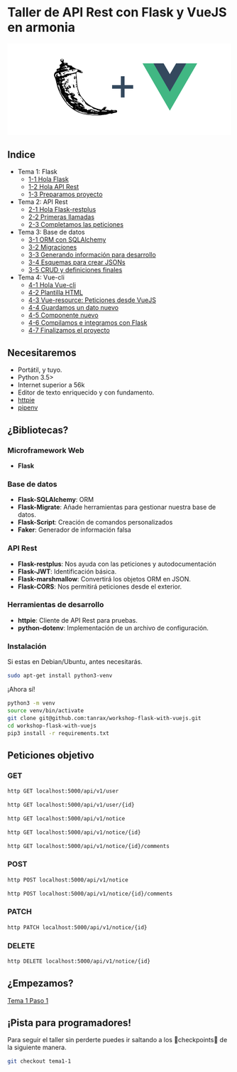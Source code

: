 # Taller de API Rest con Flask y VueJS en armonia

![Flask y Vuejs](flaskyvuejs.jpg)

## Indice
- Tema 1: Flask
    - [1-1 Hola Flask](https://github.com/tanrax/workshop-flask-with-vuejs/tree/tema1-1)
    - [1-2 Hola API Rest](https://github.com/tanrax/workshop-flask-with-vuejs/tree/tema1-2)
    - [1-3 Preparamos proyecto](https://github.com/tanrax/workshop-flask-with-vuejs/tree/tema1-3)
- Tema 2: API Rest
    - [2-1 Hola Flask-restplus](https://github.com/tanrax/workshop-flask-with-vuejs/tree/tema2-1)
    - [2-2 Primeras llamadas](https://github.com/tanrax/workshop-flask-with-vuejs/tree/tema2-2)
    - [2-3 Completamos las peticiones](https://github.com/tanrax/workshop-flask-with-vuejs/tree/tema2-3)
- Tema 3: Base de datos
    - [3-1 ORM con SQLAlchemy](https://github.com/tanrax/workshop-flask-with-vuejs/tree/tema3-1)
    - [3-2 Migraciones](https://github.com/tanrax/workshop-flask-with-vuejs/tree/tema3-2)
    - [3-3 Generando información para desarrollo](https://github.com/tanrax/workshop-flask-with-vuejs/tree/tema3-3)
    - [3-4 Esquemas para crear JSONs](https://github.com/tanrax/workshop-flask-with-vuejs/tree/tema3-4)
    - [3-5 CRUD y definiciones finales](https://github.com/tanrax/workshop-flask-with-vuejs/tree/tema3-5)
- Tema 4: Vue-cli
    - [4-1 Hola Vue-cli](https://github.com/tanrax/workshop-flask-with-vuejs/tree/tema4-1)
    - [4-2 Plantilla HTML](https://github.com/tanrax/workshop-flask-with-vuejs/tree/tema4-2)
    - [4-3 Vue-resource: Peticiones desde VueJS](https://github.com/tanrax/workshop-flask-with-vuejs/tree/tema4-3)
    - [4-4 Guardamos un dato nuevo](https://github.com/tanrax/workshop-flask-with-vuejs/tree/tema4-4)
    - [4-5 Componente nuevo](https://github.com/tanrax/workshop-flask-with-vuejs/tree/tema4-5)
    - [4-6 Compilamos e integramos con Flask](https://github.com/tanrax/workshop-flask-with-vuejs/tree/tema4-6)
    - [4-7 Finalizamos el proyecto](https://github.com/tanrax/workshop-flask-with-vuejs/tree/tema4-7)

## Necesitaremos

- Portátil, y tuyo.
- Python 3.5> 
- Internet superior a 56k
- Editor de texto enriquecido y con fundamento.
- [httpie](https://httpie.org/)
- [pipenv](https://docs.pipenv.org/)

## ¿Bibliotecas?

### Microframework Web

- **Flask**

### Base de datos

- **Flask-SQLAlchemy**: ORM
- **Flask-Migrate**: Añade herramientas para gestionar nuestra base de datos.
- **Flask-Script**: Creación de comandos personalizados
- **Faker**: Generador de información falsa

### API Rest

- **Flask-restplus**: Nos ayuda con las peticiones y autodocumentación
- **Flask-JWT**: Identificación básica.
- **Flask-marshmallow**: Convertirá los objetos ORM en JSON.
- **Flask-CORS**: Nos permitirá peticiones desde el exterior.

### Herramientas de desarrollo

- **httpie**: Cliente de API Rest para pruebas.
- **python-dotenv**: Implementación de un archivo de configuración.

### Instalación

Si estas en Debian/Ubuntu, antes necesitarás.

```bash
sudo apt-get install python3-venv
```

¡Ahora sí!

```bash
python3 -m venv
source venv/bin/activate
git clone git@github.com:tanrax/workshop-flask-with-vuejs.git
cd workshop-flask-with-vuejs
pip3 install -r requirements.txt
```

## Peticiones objetivo

### GET

```bash
http GET localhost:5000/api/v1/user
```

```bash
http GET localhost:5000/api/v1/user/{id}
```

```bash
http GET localhost:5000/api/v1/notice
```

```bash
http GET localhost:5000/api/v1/notice/{id}
```

```bash
http GET localhost:5000/api/v1/notice/{id}/comments
```

### POST

```bash
http POST localhost:5000/api/v1/notice
```

```bash
http POST localhost:5000/api/v1/notice/{id}/comments
```

### PATCH

```bash
http PATCH localhost:5000/api/v1/notice/{id}
```

### DELETE

```bash
http DELETE localhost:5000/api/v1/notice/{id}
```

## ¿Empezamos?

[Tema 1 Paso 1](https://github.com/tanrax/workshop-flask-with-vuejs/tree/tema1-1)

## ¡Pista para programadores!

Para seguir el taller sin perderte puedes ir saltando a los 🎈checkpoints🎈 de la siguiente manera.

```bash
git checkout tema1-1
```


